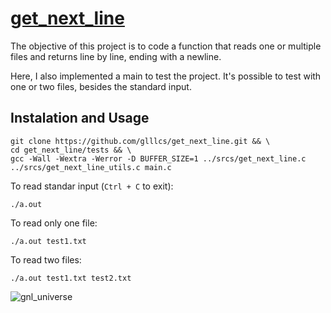 # [get_next_line](/others/en.subject.pdf)

The objective of this project is to code a function that reads one or multiple files and returns line by line, ending with a newline.

Here, I also implemented a main to test the project. It's possible to test with one or two files, besides the standard input.

## Instalation and Usage

```
git clone https://github.com/glllcs/get_next_line.git && \
cd get_next_line/tests && \
gcc -Wall -Wextra -Werror -D BUFFER_SIZE=1 ../srcs/get_next_line.c ../srcs/get_next_line_utils.c main.c
```

To read standar input (`Ctrl + C` to exit):
```
./a.out
```
To read only one file:
```
./a.out test1.txt
```
To read two files:
```
./a.out test1.txt test2.txt
```

![gnl_universe](../assets/gnl.png?raw=true)
